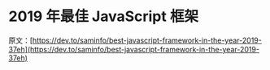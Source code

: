 # 2019 年最佳 JavaScript 框架

原文：[https://dev.to/saminfo/best-javascript-framework-in-the-year-2019-37eh](https://dev.to/saminfo/best-javascript-framework-in-the-year-2019-37eh)